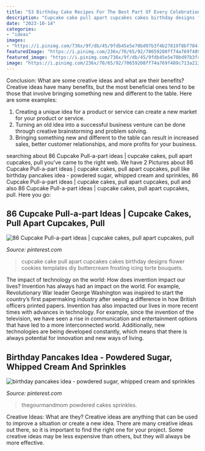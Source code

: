 ```yaml
---
title: "53 Birthday Cake Recipes For The Best Part Of Every Celebration - 86 Cupcake Pull-a-part Ideas"
description: "Cupcake cake pull apart cupcakes cakes birthday designs flower cookies templates diy buttercream frosting icing torte bouquets"
date: "2023-10-14"
categories:
- "ideas"
images:
- "https://i.pinimg.com/736x/9f/db/45/9fdb45e5e70bd97b3f4b27819f8bf784--birthday-cake-pancakes-baby-birthday-cakes.jpg"
featuredImage: "https://i.pinimg.com/236x/70/65/92/70659208ff74a769f489c713a2139b86--flower-cupcake-cake-cupcake-art.jpg"
featured_image: "https://i.pinimg.com/736x/9f/db/45/9fdb45e5e70bd97b3f4b27819f8bf784--birthday-cake-pancakes-baby-birthday-cakes.jpg"
image: "https://i.pinimg.com/236x/70/65/92/70659208ff74a769f489c713a2139b86--flower-cupcake-cake-cupcake-art.jpg"
---
```



Conclusion: What are some creative ideas and what are their benefits?
Creative ideas have many benefits, but the most beneficial ones tend to be those that involve bringing something new and different to the table. Here are some examples:
1. Creating a unique idea for a product or service can create a new market for your product or service.
2. Turning an old idea into a successful business venture can be done through creative brainstorming and problem solving.
3. Bringing something new and different to the table can result in increased sales, better customer relationships, and more profits for your business.

	

		
searching about 86 Cupcake Pull-a-part ideas | cupcake cakes, pull apart cupcakes, pull you've came to the right web. We have 2 Pictures about 86 Cupcake Pull-a-part ideas | cupcake cakes, pull apart cupcakes, pull like birthday pancakes idea - powdered sugar, whipped cream and sprinkles, 86 Cupcake Pull-a-part ideas | cupcake cakes, pull apart cupcakes, pull and also 86 Cupcake Pull-a-part ideas | cupcake cakes, pull apart cupcakes, pull. Here you go:
		
    
## 86 Cupcake Pull-a-part Ideas | Cupcake Cakes, Pull Apart Cupcakes, Pull

<img loading=lazy src="https://i.pinimg.com/236x/70/65/92/70659208ff74a769f489c713a2139b86--flower-cupcake-cake-cupcake-art.jpg" onerror="this.onerror=null;this.src='https://tse1.mm.bing.net/th?id=OIP.qu20iEiznxJKkW-y6Kr4FQHaJ2&amp;pid=15.1';" alt="86 Cupcake Pull-a-part ideas | cupcake cakes, pull apart cupcakes, pull">

_Source: pinterest.com_

>cupcake cake pull apart cupcakes cakes birthday designs flower cookies templates diy buttercream frosting icing torte bouquets. 

	

The impact of technology on the world: How does invention impact our lives?
Invention has always had an impact on the world. For example, Revolutionary War leader George Washington was inspired to start the country’s first papermaking industry after seeing a difference in how British officers printed papers. Invention has also impacted our lives in more recent times with advances in technology. For example, since the invention of the television, we have seen a rise in communication and entertainment options that have led to a more interconnected world. Additionally, new technologies are being developed constantly, which means that there is always potential for innovation and new ways of living.

    
## Birthday Pancakes Idea - Powdered Sugar, Whipped Cream And Sprinkles

<img loading=lazy src="https://i.pinimg.com/736x/9f/db/45/9fdb45e5e70bd97b3f4b27819f8bf784--birthday-cake-pancakes-baby-birthday-cakes.jpg" onerror="this.onerror=null;this.src='https://tse2.mm.bing.net/th?id=OIP.aca9qpq8hU9I5R1BT5-pLAHaE7&amp;pid=15.1';" alt="birthday pancakes idea - powdered sugar, whipped cream and sprinkles">

_Source: pinterest.com_

>thegourmandmom powdered cakes sprinkles. 

	

Creative Ideas: What are they?
Creative ideas are anything that can be used to improve a situation or create a new idea. There are many creative ideas out there, so it is important to find the right one for your project. Some creative ideas may be less expensive than others, but they will always be more effective.

